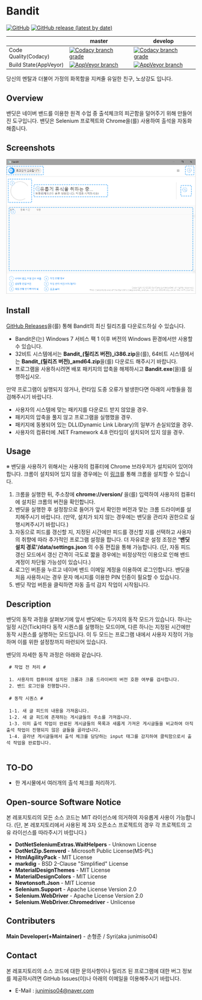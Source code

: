 # Bandit
[![GitHub](https://img.shields.io/github/license/junimiso04/Bandit?style=flat-square)](https://github.com/junimiso04/Bandit/blob/master/LICENSE)
[![GitHub release (latest by date)](https://img.shields.io/github/v/release/junimiso04/Bandit?logo=GitHub&logoColor=White&style=flat-square)](https://github.com/junimiso04/Bandit/releases/latest)

| |master|develop|
|------|------|------|
|Code Quality(Codacy)|[![Codacy branch grade](https://img.shields.io/codacy/grade/b3afd7c34f1d4cc8a8e8092015731f92/master?logo=Codacy&logoColor=white&style=flat-square)](https://app.codacy.com/manual/junimiso04/Bandit/dashboard)|[![Codacy branch grade](https://img.shields.io/codacy/grade/b3afd7c34f1d4cc8a8e8092015731f92/develop?logo=Codacy&logoColor=white&style=flat-square)](https://app.codacy.com/manual/junimiso04/Bandit/dashboard)|
|Build State(AppVeyor)|[![AppVeyor branch](https://img.shields.io/appveyor/build/junimiso04/Bandit/master?logo=AppVeyor&logoColor=white&style=flat-square)](https://ci.appveyor.com/project/junimiso04/bandit)|[![AppVeyor branch](https://img.shields.io/appveyor/build/junimiso04/Bandit/develop?logo=AppVeyor&logoColor=white&style=flat-square)](https://ci.appveyor.com/project/junimiso04/bandit)|

당신의 멘탈과 더불어 가정의 화목함을 지켜줄 유일한 친구, 노상강도 입니다.

## Overview
밴딧은 네이버 밴드를 이용한 원격 수업 중 출석체크의 피곤함을 덜어주기 위해 만들어진 도구입니다. 밴딧은 Selenium 프로젝트와 Chrome을(를) 사용하여 출석을 자동화해줍니다.

## Screenshots
![Bandit](./images/guide.png)

## Install
[GitHub Releases](https://github.com/junimiso04/Bandit/releases)을(를) 통해 Bandit의 최신 릴리즈를 다운로드하실 수 있습니다.
 * Bandit은(는) Windows 7 서비스 팩 1 이후 버전의 Windows 환경에서만 사용할 수 있습니다.
 * 32비트 시스템에서는 **Bandit_(릴리즈 버전)_i386.zip**을(를), 64비트 시스템에서는 **Bandit_(릴리즈 버전)_amd64.zip**을(를) 다운로드 해주시기 바랍니다.
 * 프로그램을 사용하시려면 배포 패키지의 압축을 해제하시고 __Bandit.exe__(을)를 실행하십시오.
 
만약 프로그램이 실행되지 않거나, 런타임 도중 오류가 발생한다면 아래의 사항들을 점검해주시기 바랍니다.
 * 사용자의 시스템에 맞는 패키지를 다운로드 받지 않았을 경우.
 * 패키지의 압축을 풀지 않고 프로그램을 실행했을 경우.
 * 패키지에 동봉되어 있는 DLL(Dynamic Link Library)의 일부가 손실되었을 경우.
 * 사용자의 컴퓨터에 .NET Framework 4.8 런타임이 설치되어 있지 않을 경우.

## Usage
※ 밴딧을 사용하기 위해서는 사용자의 컴퓨터에 Chrome 브라우저가 설치되어 있어야합니다. 크롬이 설치되어 있지 않을 경우에는 이 [링크](https://www.google.com/intl/en/chrome/)를 통해 크롬을 설치할 수 있습니다.

1. 크롬을 실행한 뒤, 주소창에 __chrome://version/__ 을(를) 입력하여 사용자의 컴퓨터에 설치된 크롬의 버전을 확인합니다.
2. 밴딧을 실행한 후 설정창으로 들어가 앞서 확인한 버전과 맞는 크롬 드라이버를 설치해주시기 바랍니다. (만약, 설치가 되지 않는 경우에는 밴딧을 관리자 권한으로 실행시켜주시기 바랍니다.)
3. 자동으로 피드를 갱신할 지, 지정된 시간에만 피드를 갱신할 지를 선택하고 사용자의 취향에 따라 추가적인 프로그램 설정을 합니다. 더 자유로운 설정 조정은 __'밴딧 설치 경로'/data/settings.json__ 의 수동 편집을 통해 가능합니다. (단, 자동 피드 갱신 모드에서 갱신 간격이 극도로 짧을 경우에는 비정상적인 이용으로 인해 밴드 계정이 차단될 가능성이 있습니다.)
4. 로그인 버튼을 누르고 네이버 밴드 이메일 계정을 이용하여 로그인합니다. 밴딧을 처음 사용하시는 경우 문자 메시지를 이용한 PIN 인증이 필요할 수 있습니다.
5. 밴딧 작업 버튼을 클릭하면 자동 출석 감지 작업이 시작됩니다.



## Description
밴딧의 동작 과정을 살펴보기에 앞서 밴딧에는 두가지의 동작 모드가 있습니다. 하나는 일정 시간(Tick)마다 동작 시퀀스를 실행하는 모드이며, 다른 하나는 지정된 시간에만 동작 시퀀스를 실행하는 모드입니다. 이 두 모드는 프로그램 내에서 사용자 지정이 가능하며 이를 위한 설정창까지 마련되어 있습니다.

밴딧의 자세한 동작 과정은 아래와 같습니다.

```
 # 작업 전 처리 #
 
 1. 사용자의 컴퓨터에 설치된 크롬과 크롬 드라이버의 버전 호환 여부를 검사합니다. 
 2. 밴드 로그인을 진행합니다.
 
 # 동작 시퀀스 #
 
 1-1. 새 글 피드의 내용을 가져옵니다. 
 1-2. 새 글 피드에 존재하는 게시글들의 주소를 가져옵니다. 
 1-3. 이미 출석 작업이 완료된 게시글들의 목록과 새롭게 가져온 게시글들을 비교하여 아직 출석 작업이 진행되지 않은 글들을 골라냅니다.
 1-4. 골라낸 게시글들에서 출석 체크를 담당하는 input 태그를 감지하여 클릭함으로서 출석 작업을 완료합니다.
 
```

## TO-DO
 * 한 게시물에서 여러개의 출석 체크를 처리하기.

## Open-source Software Notice
본 레포지토리의 모든 소스 코드는 MIT 라이선스에 의거하여 자유롭게 사용이 가능합니다. (단, 본 레포지토리에서 사용된 제 3자 오픈소스 프로젝트의 경우 각 프로젝트의 고유 라이선스를 따라주시기 바랍니다.) 

 * __DotNetSeleniumExtras.WaitHelpers__ - Unknown License
 * __DotNetZip.Semverd__ - Microsoft Public License(MS-PL)
 * __HtmlAgilityPack__ - MIT License
 * __markdig__ - BSD 2-Clause "Simplified" License
 * __MaterialDesignThemes__ - MIT License
 * __MaterialDesignColors__ - MIT License
 * __Newtonsoft.Json__ - MIT License
 * __Selenium.Support__ - Apache License Version 2.0
 * __Selenium.WebDriver__ - Apache License Version 2.0
 * __Selenium.WebDriver.Chromedriver__ - Unlicense
 
## Contributers
__Main Developer(+Maintainer)__ - 손형준 / Syri(aka junimiso04)

## Contact
본 레포지토리의 소스 코드에 대한 문의사항이나 릴리즈 된 프로그램에 대한 버그 정보를 제공하시려면 GitHub Issues(이)나 아래의 이메일을 이용해주시기 바랍니다.

 * E-Mail : junimiso04@naver.com
